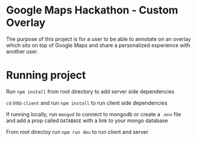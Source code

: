 # Google Maps Hackathon - Custom Overlay

The purpose of this project is for a user to be able to annotate on an overlay which sits on top of Google Maps and share a personalized experience with another user.

# Running project


Run `npm install` from root directory to add server side dependencies


`cd` into `client` and run `npm install` to run client side dependencies

If running locally, run `mongod` to connect to mongodb or create a `.env` file and add a prop called `DATABASE` with a link to your mongo database

From root directoy run `npm run dev` to run client and server



